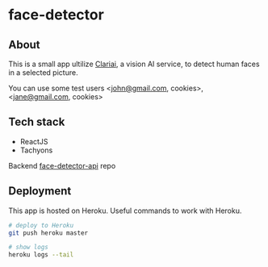 # face-detector

## About

This is a small app ultilize [Clariai](https://www.clarifai.com/), a vision AI service, to detect human faces in a selected picture.

You can use some test users <john@gmail.com, cookies>, <jane@gmail.com, cookies>

## Tech stack

- ReactJS
- Tachyons

Backend [face-detector-api](https://github.com/fractal-n/face-detector-api) repo

## Deployment

This app is hosted on Heroku. Useful commands to work with Heroku.

```bash
# deploy to Heroku
git push heroku master

# show logs
heroku logs --tail
```
